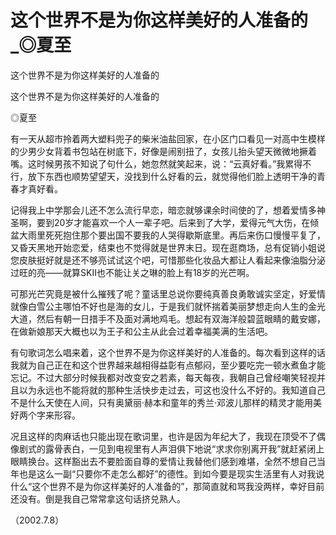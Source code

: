# 这个世界不是为你这样美好的人准备的_◎夏至

这个世界不是为你这样美好的人准备的

这个世界不是为你这样美好的人准备的

◎夏至

有一天从超市拎着两大塑料兜子的柴米油盐回家，在小区门口看见一对高中生模样的少男少女背着书包站在树底下，好像是闹别扭了，女孩儿抬头望天微微地撅着嘴。这时候男孩不知说了句什么，她忽然就笑起来，说：“云真好看。”我累得不行，放下东西也顺势望望天，没找到什么好看的云，就觉得他们脸上透明干净的青春才真好看。

记得我上中学那会儿还不怎么流行早恋，暗恋就够课余时间使的了，想着爱情多神圣啊，要到20岁才能喜欢一个人一辈子吧。后来到了大学，爱得元气大伤，在倾盆大雨里死死抱住那个要出国不要我的人哭得歇斯底里。再后来伤口慢慢平复了，又昏天黑地开始恋爱，结束也不觉得就是世界末日。现在逛商场，总有促销小姐说您皮肤挺好就是还不够亮试试这个吧，可惜那些化妆品大都让人看起来像油脂分泌过旺的亮——就算SKII也不能让关之琳的脸上有18岁的光芒啊。

可那光芒究竟是被什么摧残了呢？童话里总说你要纯真善良勇敢诚实坚定，好爱情就像白雪公主哪怕不好也是海的女儿，于是我们就怀揣着美丽梦想走向人生的金光大道，然后有朝一日措手不及面对满地鸡毛。想起有双海洋般碧蓝眼睛的戴安娜，在做新娘那天大概也以为王子和公主从此会过着幸福美满的生活吧。

有句歌词怎么唱来着，这个世界不是为你这样美好的人准备的。每次看到这样的话我就为自己正在和这个世界越来越相得益彰有点郁闷，至少要吃完一顿水煮鱼才能忘记。不过大部分时候我都对改变安之若素，每天每夜，我朝自己曾经嘲笑轻视并且以为永远也不能将就的那种生活快步走过去，可这也没什么不好的。我知道自己不是什么天使在人间，只有奥黛丽·赫本和童年的秀兰·邓波儿那样的精灵才能用美好两个字来形容。

况且这样的肉麻话也只能出现在歌词里，也许是因为年纪大了，我现在顶受不了偶像剧式的露骨表白，一见到电视里有人声泪俱下地说“求求你别离开我”就赶紧闭上眼睛换台。这样豁出去不要脸面自尊的爱情让我替他们感到难堪，全然不想自己当年也是这么一副“只要你不走怎么都好”的德性。到如今要是现实生活里有人对我说什么“这个世界不是为你这样美好的人准备的”，那简直就和骂我没两样，幸好目前还没有。倒是我自己常常拿这句话挤兑熟人。

（2002.7.8）